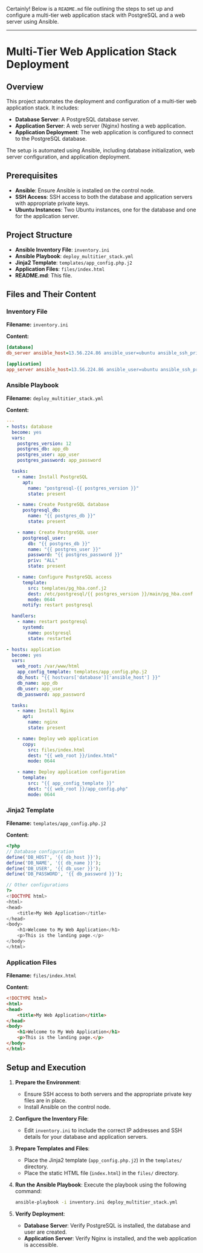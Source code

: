 Certainly! Below is a `README.md` file outlining the steps to set up and configure a multi-tier web application stack with PostgreSQL and a web server using Ansible.

---

# Multi-Tier Web Application Stack Deployment

## Overview

This project automates the deployment and configuration of a multi-tier web application stack. It includes:

- **Database Server**: A PostgreSQL database server.
- **Application Server**: A web server (Nginx) hosting a web application.
- **Application Deployment**: The web application is configured to connect to the PostgreSQL database.

The setup is automated using Ansible, including database initialization, web server configuration, and application deployment.

## Prerequisites

- **Ansible**: Ensure Ansible is installed on the control node.
- **SSH Access**: SSH access to both the database and application servers with appropriate private keys.
- **Ubuntu Instances**: Two Ubuntu instances, one for the database and one for the application server.

## Project Structure

- **Ansible Inventory File**: `inventory.ini`
- **Ansible Playbook**: `deploy_multitier_stack.yml`
- **Jinja2 Template**: `templates/app_config.php.j2`
- **Application Files**: `files/index.html`
- **README.md**: This file.

## Files and Their Content

### Inventory File

**Filename:** `inventory.ini`

**Content:**

```ini
[database]
db_server ansible_host=13.56.224.86 ansible_user=ubuntu ansible_ssh_private_key_file=~/.ssh/ansible-worker.pem

[application]
app_server ansible_host=13.56.224.86 ansible_user=ubuntu ansible_ssh_private_key_file=~/.ssh/ansible-worker.pem
```

### Ansible Playbook

**Filename:** `deploy_multitier_stack.yml`

**Content:**

```yaml
---
- hosts: database
  become: yes
  vars:
    postgres_version: 12
    postgres_db: app_db
    postgres_user: app_user
    postgres_password: app_password

  tasks:
    - name: Install PostgreSQL
      apt:
        name: "postgresql-{{ postgres_version }}"
        state: present

    - name: Create PostgreSQL database
      postgresql_db:
        name: "{{ postgres_db }}"
        state: present

    - name: Create PostgreSQL user
      postgresql_user:
        db: "{{ postgres_db }}"
        name: "{{ postgres_user }}"
        password: "{{ postgres_password }}"
        priv: "ALL"
        state: present

    - name: Configure PostgreSQL access
      template:
        src: templates/pg_hba.conf.j2
        dest: /etc/postgresql/{{ postgres_version }}/main/pg_hba.conf
        mode: 0644
      notify: restart postgresql

  handlers:
    - name: restart postgresql
      systemd:
        name: postgresql
        state: restarted

- hosts: application
  become: yes
  vars:
    web_root: /var/www/html
    app_config_template: templates/app_config.php.j2
    db_host: "{{ hostvars['database']['ansible_host'] }}"
    db_name: app_db
    db_user: app_user
    db_password: app_password

  tasks:
    - name: Install Nginx
      apt:
        name: nginx
        state: present

    - name: Deploy web application
      copy:
        src: files/index.html
        dest: "{{ web_root }}/index.html"
        mode: 0644

    - name: Deploy application configuration
      template:
        src: "{{ app_config_template }}"
        dest: "{{ web_root }}/app_config.php"
        mode: 0644
```

### Jinja2 Template

**Filename:** `templates/app_config.php.j2`

**Content:**

```php
<?php
// Database configuration
define('DB_HOST', '{{ db_host }}');
define('DB_NAME', '{{ db_name }}');
define('DB_USER', '{{ db_user }}');
define('DB_PASSWORD', '{{ db_password }}');

// Other configurations
?>
<!DOCTYPE html>
<html>
<head>
    <title>My Web Application</title>
</head>
<body>
    <h1>Welcome to My Web Application</h1>
    <p>This is the landing page.</p>
</body>
</html>
```

### Application Files

**Filename:** `files/index.html`

**Content:**

```html
<!DOCTYPE html>
<html>
<head>
    <title>My Web Application</title>
</head>
<body>
    <h1>Welcome to My Web Application</h1>
    <p>This is the landing page.</p>
</body>
</html>
```

## Setup and Execution

1. **Prepare the Environment**:
   - Ensure SSH access to both servers and the appropriate private key files are in place.
   - Install Ansible on the control node.

2. **Configure the Inventory File**:
   - Edit `inventory.ini` to include the correct IP addresses and SSH details for your database and application servers.

3. **Prepare Templates and Files**:
   - Place the Jinja2 template (`app_config.php.j2`) in the `templates/` directory.
   - Place the static HTML file (`index.html`) in the `files/` directory.

4. **Run the Ansible Playbook**:
   Execute the playbook using the following command:

   ```bash
   ansible-playbook -i inventory.ini deploy_multitier_stack.yml
   ```

5. **Verify Deployment**:
   - **Database Server**: Verify PostgreSQL is installed, the database and user are created.
   - **Application Server**: Verify Nginx is installed, and the web application is accessible.



